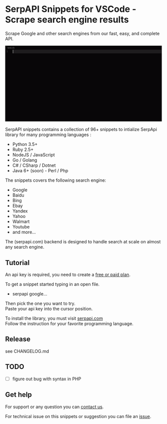 # SerpAPI Snippets for VSCode - Scrape search engine results

Scrape Google and other search engines from our fast, easy, and complete API.

![SerpApi snippet completion](./doc/serpapi-snippsets-ruby-example.gif)
     
SerpAPI snippets contains a collection of 96+ snippets to intialize SerpApi library for many programming languages :
 - Python 3.5+
 - Ruby 2.5+
 - NodeJS / JavaScript
 - Go / Golang
 - C# / CSharp / Dotnet
 - Java 6+
 (soon) - Perl / Php

The snippets covers the following search engine:
- Google
- Baidu
- Bing
- Ebay
- Yandex
- Yahoo
- Walmart
- Youtube
- and more...

The (serpapi.com) backend is designed to handle search at scale on almost any search engine.

## Tutorial

An api key is required, you need to create a [free or paid plan](https://serpapi.com/).

To get a snippet started typing in an open file.
 * serpapi google...

Then pick the one you want to try.  
Paste your api key into the cursor position.

To install the library, you must visit [serpapi.com](https://serpapi.com/#integrations)  
Follow the instruction for your favorite programming language.

## Release
see CHANGELOG.md

## TODO
 - [ ] figure out bug with syntax in PHP

## Get help
For support or any question you can [contact us](https://serpapi.com/#contact).

For technical issue on this snippets or suggestion you can file an [issue](https://github.com/serpapi/serpapi-vscode-snippets/issues).
